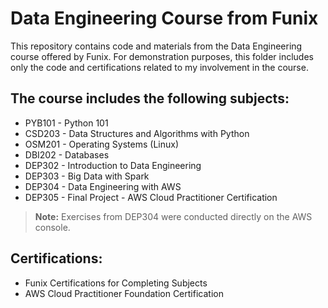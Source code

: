 # Data Engineering Course from Funix

This repository contains code and materials from the Data Engineering course offered by Funix. For demonstration purposes, this folder includes only the code and certifications related to my involvement in the course.

## The course includes the following subjects:
- PYB101 - Python 101
- CSD203 - Data Structures and Algorithms with Python
- OSM201 - Operating Systems (Linux)
- DBI202 - Databases
- DEP302 - Introduction to Data Engineering
- DEP303 - Big Data with Spark
- DEP304 - Data Engineering with AWS
- DEP305 - Final Project - AWS Cloud Practitioner Certification

> **Note:** Exercises from DEP304 were conducted directly on the AWS console.

## Certifications:
- Funix Certifications for Completing Subjects
- AWS Cloud Practitioner Foundation Certification